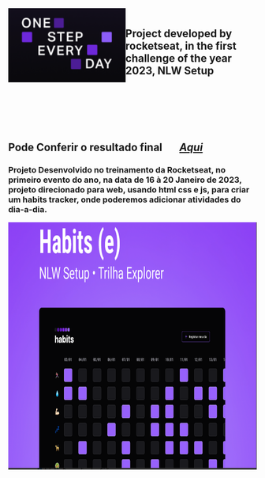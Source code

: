 
<img align="left" height = "150em" src="https://github.com/LeandroDukievicz/PROJECT-NLW-TRACK-EXPLORER-/blob/main/wallpappers/sdsd.png" />


#



## Project developed by rocketseat, in the first challenge of the year 2023, NLW Setup<br><br><br><br><br>

## Pode Conferir o resultado final    &nbsp;&nbsp;&nbsp;&nbsp;&nbsp; [*_Aqui_*](https://nlwhabbits.vercel.app/)




### Projeto Desenvolvido no treinamento da Rocketseat, no primeiro evento do ano, na data de 16 à 20 Janeiro de 2023, projeto direcionado para web, usando html css e js, para criar um habits tracker, onde poderemos adicionar atividades do dia-a-dia.



<div align="center">
<img  align="center" height="500em" src="https://github.com/LeandroDukievicz/PROJECT-NLW-TRACK-EXPLORER-/blob/main/wallpappers/habbits.png" />

